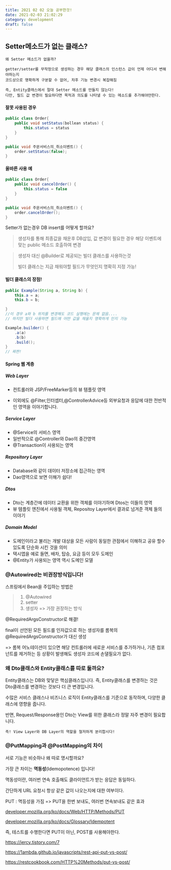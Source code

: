 ```yaml
---
title: 2021 02 02 오늘 공부한것!
date: 2021-02-03 21:02:29
category: development
draft: false
---
```


## Setter메소드가 없는 클래스?

```
왜 Setter 메소드가 없을까?

getter/setter를 무작정으로 생성하는 경우 해당 클래스의 인스턴스 값이 언제 어디서 변해야하는지
코드상으로 명확하게 구분할 수 없어, 차후 기능 변경시 복잡해짐

즉, Entity클래스에서 절대 Setter 메소드를 만들지 않는다!
다만, 필드 값 변경이 필요하다면 목적과 의도를 나타낼 수 있는 메소드를 추가해야만한다.
```

#### 잘못 사용된 경우

```java
public class Order{
    public void setStatus(bollean status) {
        this.status = status
    }
}

public void 주문서비스의_취소이벤트() {
    order.setStatus(false);
}
```

#### 올바른 사용 예

```java
public class Order{
    public void cancelOrder() {
        this.status = false
    }
}

public void 주문서비스의_취소이벤트() {
    order.cancelOrder();
}
```

Setter가 없는경우 DB insert를 어떻게 할까요?

> 생성자를 통해 최종값을 채운후 DB삽입, 값 변경이 필요한 경우 해당 이벤트에 맞는 public 메소드 호출하여 변경

> 생성자 대신 @Builder로 제공되는 빌더 클래스를 사용하는것
>
> 빌더 클래스는 지금 채워야할 필드가 무엇인지 명확히 지정 가능!

#### 빌더 클래스의 장점!

```java
public Example(String a, String b) {
    this.a = a;
    this.b = b;

}
//이 경우 a와 b 위치를 변경해도 코드 실행에는 문제 없음....
// 하지만 빌더 사용하면 필드에 어떤 값을 채울지 명확하게 인지 가능

Example.builder() {
    .a(a)
    .b(b)
    .build();
}
// 짜짠!
```

#### Spring 웹 계층

##### Web Layer

- 컨트롤러와 JSP/FreeMarker등의 뷰 템플릿 영역

- 이외에도 @Filter,인터셉터,@ControllerAdvice등 외부요청과 응답에 대한 전반적인 영역을 이야기합니다.

##### Service Layer

- @Service의 서비스 영역
- 일반적으로 @Controller와 Dao의 중간영역
- @Transaction이 사용되는 영역

##### Repository Layer

- Database와 같이 데이터 저장소에 접근하는 영역
- Dao영역으로 보면 이해가 쉽다!

##### Dtos

- Dto는 계층간에 데이터 교환을 위한 객체를 이야기하며 Dtos는 이들의 영역
- 뷰 템플릿 엔진에서 사용될 객체, Repositoy Layer에서 결과로 넘겨준 객체 들의 이야기

##### Domain Model

- 도메인이라고 불리는 개발 대상을 모든 사람이 동일한 관점에서 이해하고 공유 할수 있도록 단순화 시킨 것을 의미
- 택시앱을 예로 들면, 배차, 탑승, 요금 등이 모두 도메인
- @Entity가 사용되는 영역 역시 도메인 모델

### @Autowired는 비권장방식입니다!

스프링에서 Bean을 주입하는 방법은

> 1. @Autowired
> 2. setter
> 3. 생성자 => 가장 권장하는 방식

@RequiredArgsConstructor로 해결!

final이 선언된 모든 필드를 인자값으로 하는 생성자를 롬복의 @RequiredArgsConstructor가 대신 생성

=> 롬복 어노테이션이 있으면 해당 컨트롤러에 새로운 서비스를 추가하거나, 기존 컴포넌트를 제거하는 등 상황이 발생해도 생성자 코드에 손댈필요가 없다.

### 왜 Dto클래스와 Entity클래스를 따로 둘까요?

Entity클래스는 DB와 맞닿은 핵심클래스입니다. 즉, Entity클래스를 변경하는 것은 Dto클래스를 변경하는 것보다 더 큰 변경입니다.

수많은 서비스 클래스나 비즈니스 로직이 Entity클래스를 기준으로 동작하며, 다양한 클래스에 영향을 줍니다.

반면, Request/Response용인 Dto는 View를 위한 클래스라 정말 자주 변경이 필요합니다.

```
즉! View Layer와 DB Layer의 역할을 철저하게 분리합시다!
```

### @PutMapping과 @PostMapping의 차이

서로 기능은 비슷하나 왜 따로 명시할까요?

가장 큰 차이는 **멱동성**(Idemopotence) 입니다!

멱동성이란, 여러번 연속 호출해도 클라이언트가 받는 응답은 동일하다.

간단하게 URL 요청시 항상 같은 값이 나오는지에 대한 여부이다.

PUT : 멱등성을 가짐 => PUT을 한번 보내도, 여러번 연속보내도 같은 효과

[developer.mozilla.org/ko/docs/Web/HTTP/Methods/PUT](https://developer.mozilla.org/ko/docs/Web/HTTP/Methods/PUT)

[developer.mozilla.org/ko/docs/Glossary/Idempotent](https://developer.mozilla.org/ko/docs/Glossary/Idempotent)

즉, 테스트를 수행한다면 PUT이 아닌, POST를 사용해야한다.

https://jercy.tistory.com/7

https://1ambda.github.io/javascripts/rest-api-put-vs-post/

https://restcookbook.com/HTTP%20Methods/put-vs-post/
